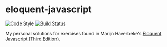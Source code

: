 # eloquent-javascript

[![Code Style][style-image]][style-url]
[![Build Status][build-image]][build-url]

My personal solutions for exercises found in Marijn Haverbeke's [Eloquent Javascript (Third Edition)](https://eloquentjavascript.net).

[style-image]: https://img.shields.io/badge/style-airbnb-blue.svg
[style-url]:   https://github.com/airbnb/javascript
[build-image]: https://mayavera.semaphoreci.com/badges/eloquent-javascript/branches/master.svg?style=shields
[build-url]: https://mayavera.semaphoreci.com/projects/eloquent-javascript